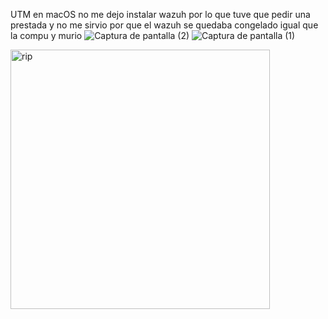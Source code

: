 UTM en macOS no me dejo instalar wazuh por lo que tuve que pedir una prestada y no me sirvio por que el wazuh se quedaba congelado igual que la compu y murio
![Captura de pantalla (2)](https://github.com/ValeriaSanchezS/SeguridadDeDatos/assets/79124584/0456aada-f733-47f3-9f85-52fb61a18414)
![Captura de pantalla (1)](https://github.com/ValeriaSanchezS/SeguridadDeDatos/assets/79124584/83af8df6-5aee-467e-8e05-22e043aa2c8a)

<img width="415" alt="rip" src="https://github.com/ValeriaSanchezS/SeguridadDeDatos/assets/79124584/4a04db88-a237-4a39-8557-5548d32268f7">
